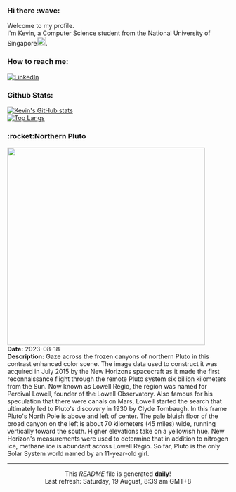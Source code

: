 <h3>Hi there :wave:</h3>

Welcome to my profile.   
I'm Kevin, a Computer Science student from the National University of Singapore<img src="https://img.icons8.com/color/96/000000/singapore-circular.png" width="20px"/>.</p>

<h3>How to reach me: </h3>
<a href="https://www.linkedin.com/in/kevin-foong/"><img alt="LinkedIn" src="https://img.shields.io/badge/linkedin-%230077B5.svg?&style=for-the-badge&logo=linkedin&logoColor=white" /></a> 

<h3>Github Stats: </h3> 

[![Kevin's GitHub stats](https://github-readme-stats.vercel.app/api?username=kevin9foong&theme=tokyonight)](https://github.com/anuraghazra/github-readme-stats) <br/>
[![Top Langs](https://github-readme-stats.vercel.app/api/top-langs/?username=kevin9foong&layout=compact&theme=tokyonight)](https://github.com/anuraghazra/github-readme-stats)

<h3>:rocket:Northern Pluto</h3> 
<img width="450" src="https:&#x2F;&#x2F;apod.nasa.gov&#x2F;apod&#x2F;image&#x2F;2308&#x2F;nh-northpolerotatedcontrast.jpg" /><br/>
<b>Date:</b> 2023-08-18<br/>
<b>Description:</b> Gaze across the frozen canyons of northern Pluto in this contrast enhanced color scene. The image data used to construct it was acquired in July 2015 by the New Horizons spacecraft as it made the first reconnaissance flight through the remote Pluto system six billion kilometers from the Sun. Now known as Lowell Regio, the region was named for Percival Lowell, founder of the Lowell Observatory. Also famous for his speculation that there were canals on Mars, Lowell started the search that ultimately led to Pluto&#39;s discovery in 1930 by Clyde Tombaugh. In this frame Pluto&#39;s North Pole is above and left of center. The pale bluish floor of the broad canyon on the left is about 70 kilometers (45 miles) wide, running vertically toward the south. Higher elevations take on a yellowish hue. New Horizon&#39;s measurements were used to determine that in addition to nitrogen ice, methane ice is abundant across Lowell Regio. So far, Pluto is the only Solar System world named by an 11-year-old girl.<br/>

------------
<p align="center">This <i>README</i> file is generated <b>daily</b>!</br>
Last refresh: Saturday, 19 August, 8:39 am GMT+8<br />